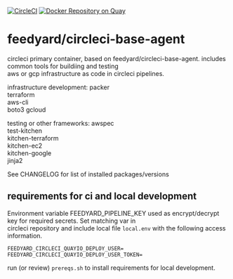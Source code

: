 [![CircleCI](https://circleci.com/gh/feedyard/circleci-infra-agent.svg?style=shield)](https://circleci.com/gh/feedyard/circleci-infra-agent)
[![Docker Repository on Quay](https://quay.io/repository/feedyard/circleci-infra-agent/status "Docker Repository on Quay")](https://quay.io/repository/feedyard/circleci-infra-agent)
# feedyard/circleci-base-agent

circleci primary container, based on feedyard/circleci-base-agent. includes common tools for buildiing and testing     
aws or gcp infrastructure as code in circleci pipelines.  

infrastructure development:
packer  
terraform    
aws-cli  
boto3
gcloud

testing or other frameworks:
awspec  
test-kitchen  
kitchen-terraform  
kitchen-ec2  
kitchen-google  
jinja2  
  
See CHANGELOG for list of installed packages/versions  

## requirements for ci and local development

Environment variable FEEDYARD_PIPELINE_KEY used as encrypt/decrypt key for required secrets. Set matching var in  
circleci repository and include local file `local.env` with the following access information.  

```$xslt
FEEDYARD_CIRCLECI_QUAYIO_DEPLOY_USER=
FEEDYARD_CIRCLECI_QUAYIO_DEPLOY_USER_TOKEN=
```

run (or review) `prereqs.sh` to install requirements for local development.  
